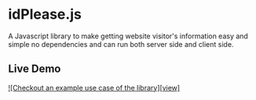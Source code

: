 # idPlease.js

A Javascript library to make getting website visitor's information easy and simple no dependencies and can run both server side and client side.

## Live Demo

[![Checkout an example use case of the library][view]](https://nanacnote.github.io/idPlease/)
